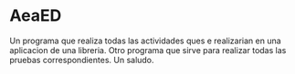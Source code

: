 # AeaED
Un programa que realiza todas las actividades ques e realizarian en una aplicacion de una libreria.
Otro programa que sirve para realizar todas las pruebas correspondientes.
Un saludo.
